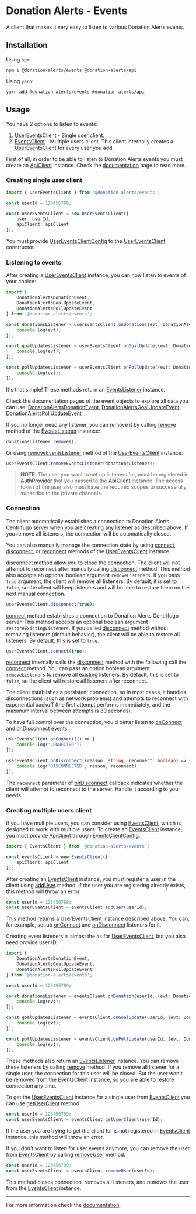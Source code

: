 # Donation Alerts - Events

A client that makes it very easy to listen to various Donation Alerts events.

## Installation

Using `npm`:

```
npm i @donation-alerts/events @donation-alerts/api
```

Using `yarn`:

```
yarn add @donation-alerts/events @donation-alerts/api
```

## Usage

You have 2 options to listen to events:

1. [UserEventsClient](https://stimulcross.github.io/donation-alerts/classes/events.UserEventsClient.html) - Single user client.
2. [EventsClient](https://stimulcross.github.io/donation-alerts/classes/events.EventsClient.html) - Multiple users client. This client internally creates a [UserEventsClient](https://stimulcross.github.io/donation-alerts/classes/events.UserEventsClient.html) for every user you add.

First of all, in order to be able to listen to Donation Alerts events you must create an [ApiClient](https://stimulcross.github.io/donation-alerts/classes/api.ApiClient.html) instance. Check the [documentation](https://stimulcross.github.io/donation-alerts/modules/api.html) page to read more.

### Creating single user client

```ts
import { UserEventsClient } from '@donation-alerts/events';

const userId = 123456789;

const userEventsClient = new UserEventsClient({
	user: userId,
	apiClient: apiClient
});
```

You must provide [UserEventsClientConfig](https://stimulcross.github.io/donation-alerts/interfaces/events.UserEventsClientConfig.html) to the [UserEventsClient](https://stimulcross.github.io/donation-alerts/classes/events.UserEventsClient.html) constructor.

### Listening to events

After creating a [UserEventsClient](https://stimulcross.github.io/donation-alerts/classes/events.UserEventsClient.html) instance, you can now listen to events of your choice:

```ts
import {
	DonationAlertsDonationEvent,
	DonationAlertsGoalUpdateEvent,
	DonationAlertsPollUpdateEvent
} from '@donation-alerts/events';

const donationsListener = userEventsClient.onDonation((evt: DonationAlertsDonationEvent) => {
	console.log(evt);
});

const goalUpdatesListener = userEventsClient.onGoalUpdate((evt: DonationAlertsGoalUpdateEvent) => {
	console.log(evt);
});

const pollUpdatesListener = userEventsClient.onPollUpdate((evt: DonationAlertsPollUpdateEvent) => {
	console.log(evt);
});
```

It's that simple! These methods return an [EventsListener](https://stimulcross.github.io/donation-alerts/classes/events.EventsListener.html) instance.

Check the documentation pages of the event objects to explore all data you can use: [DonationAlertsDonationEvent](https://stimulcross.github.io/donation-alerts/classes/events.DonationAlertsDonationEvent.html), [DonationAlertsGoalUpdateEvent](https://stimulcross.github.io/donation-alerts/classes/events.DonationAlertsGoalUpdateEvent.html), [DonationAlertsPollUpdateEvent](https://stimulcross.github.io/donation-alerts/classes/events.DonationAlertsPollUpdateEvent.html)

If you no longer need any listener, you can remove it by calling [remove](https://stimulcross.github.io/donation-alerts/classes/events.EventsListener.html#remove) method of the [EventsListener](https://stimulcross.github.io/donation-alerts/classes/events.EventsListener.html) instance:

```ts
donationsListener.remove();
```

Or using [removeEventsListener](https://stimulcross.github.io/donation-alerts/classes/events.UserEventsClient.html#removeEventsListener) method of the [UserEventsClient](https://stimulcross.github.io/donation-alerts/classes/events.UserEventsClient.html) instance:

```ts
userEventsClient.removeEventsListener(donationsListener);
```

> **NOTE:** The user you want to set up listeners for, must be registered in [AuthProvider](https://stimulcross.github.io/donation-alerts/interfaces/auth.AuthProvider.html) that you passed to the [ApiClient](https://stimulcross.github.io/donation-alerts/classes/api.ApiClient.html) instance. The access token of the user also must have the required scopes to successfully subscribe to the private channels.

### Connection

The client automatically establishes a connection to Donation Alerts Centrifugo server when you are creating any listener as described above. If you remove all listeners, the connection will be automatically closed.

You can also manually manage the connection state by using [connect](https://stimulcross.github.io/donation-alerts/classes/events.UserEventsClient.html#connect), [disconnect](https://stimulcross.github.io/donation-alerts/classes/events.UserEventsClient.html#disconnect), or [reconnect](https://stimulcross.github.io/donation-alerts/classes/events.UserEventsClient.html#reconnect) methods of the [UserEventsClient](https://stimulcross.github.io/donation-alerts/classes/events.UserEventsClient.html) instance.

[disconnect](https://stimulcross.github.io/donation-alerts/classes/events.UserEventsClient.html#disconnect) method allow you to close the connection. The client will not attempt to reconnect after manually calling [disconnect](https://stimulcross.github.io/donation-alerts/classes/events.UserEventsClient.html#disconnect) method. This method also accepts an optional boolean argument `removeListeners`. If you pass `true` argument, the client will remove all listeners. By default, it is set to `false`, so the client will keep listeners and will be able to restore them on the next manual connection.

```ts
userEventsClient.disconnect(true);
```

[connect](https://stimulcross.github.io/donation-alerts/classes/events.UserEventsClient.html#connect) method establishes a connection to Donation Alerts Centrifugo server. This method accepts an optional boolean argument `restoreExistingListeners`. If you called [disconnect](https://stimulcross.github.io/donation-alerts/classes/events.UserEventsClient.html#disconnect) method without removing listeners (default behavior), the client will be able to restore all listeners. By default, this is set to `true`.

```ts
userEventsClient.connect(true);
```

[reconnect](https://stimulcross.github.io/donation-alerts/classes/events.UserEventsClient.html#reconnect) internally calls the [disconnect](https://stimulcross.github.io/donation-alerts/classes/events.UserEventsClient.html#disconnect) method with the following call the [connect](https://stimulcross.github.io/donation-alerts/classes/events.UserEventsClient.html#connect) method. You can pass an option boolean argument `removeListeners` to remove all existing listeners. By default, this is set to `false`, so the client will restore all listeners after reconnect.

The client establishes a persistent connection, so in most cases, it handles disconnections (such as network problems) and attempts to reconnect with exponential backoff (the first attempt performs immediately, and the maximum interval between attempts is 30 seconds).

To have full control over the connection, you'd better listen to [onConnect](https://stimulcross.github.io/donation-alerts/classes/events.UserEventsClient.html#onConnect) and [onDisconnect](https://stimulcross.github.io/donation-alerts/classes/events.UserEventsClient.html#onDisconnect) events:

```ts
userEventsClient.onConnect(() => {
	console.log('CONNECTED');
});

userEventsClient.onDisconnect((reason: string, reconnect: boolean) => {
	console.log('DISCONNECTED', reason, reconnect);
});
```

The `reconnect` parameter of [onDisconnect](https://stimulcross.github.io/donation-alerts/classes/events.UserEventsClient.html#onDisconnect) callback indicates whether the client will attempt to reconnect to the server. Handle it according to your needs.

### Creating multiple users client

If you have multiple users, you can consider using [EventsClient](https://stimulcross.github.io/donation-alerts/classes/events.EventsClient.html), which is designed to work with multiple users. To create an [EventsClient]() instance, you must provide [ApiClient](https://stimulcross.github.io/donation-alerts/classes/api.ApiClient.html) through [EventsClientConfig](https://stimulcross.github.io/donation-alerts/interfaces/events.EventsClientConfig.html).

```ts
import { EventsClient } from '@donation-alerts/events';

const eventsClient = new EventsClient({
	apiClient: apiClient
});
```

After creating an [EventsClient](https://stimulcross.github.io/donation-alerts/classes/events.EventsClient.html) instance, you must register a user in the client using [addUser](https://stimulcross.github.io/donation-alerts/classes/events.EventsClient.html#addUser) method. If the user you are registering already exists, this method will throw an error.

```ts
const userId = 123456789;
const userEventsClient = eventsClient.addUser(userId);
```

This method returns a [UserEventsClient](https://stimulcross.github.io/donation-alerts/classes/events.UserEventsClient.html) instance described above. You can, for example, set up [onConnect](https://stimulcross.github.io/donation-alerts/classes/events.UserEventsClient.html#onConnect) and [onDisconnect](https://stimulcross.github.io/donation-alerts/classes/events.UserEventsClient.html#onDisconnect) listeners for it.

Creating event listeners is almost the as for [UserEventsClient](https://stimulcross.github.io/donation-alerts/classes/events.UserEventsClient.html), but you also need provide user ID.

```ts
import {
	DonationAlertsDonationEvent,
	DonationAlertsGoalUpdateEvent,
	DonationAlertsPollUpdateEvent
} from '@donation-alerts/events';

const userId = 123456789;

const donationsListener = eventsClient.onDonation(userId, (evt: DonationAlertsDonationEvent) => {
	console.log(evt);
});

const goalUpdatesListener = eventsClient.onGoalUpdate(userId, (evt: DonationAlertsGoalUpdateEvent) => {
	console.log(evt);
});

const pollUpdatesListener = eventsClient.onPollUpdate(userId, (evt: DonationAlertsPollUpdateEvent) => {
	console.log(evt);
});
```

These methods also return an [EventsListener](https://stimulcross.github.io/donation-alerts/classes/events.EventsListener.html) instance. You can remove these listeners by calling [remove](https://stimulcross.github.io/donation-alerts/classes/events.EventsListener.html#remove) method. If you remove all listener for a single user, the connection for this user will be closed. But the user won't be removed from the [EventsClient](https://stimulcross.github.io/donation-alerts/classes/events.EventsClient.html) instance, so you are able to restore connection any time.

To get the [UserEventsClient](https://stimulcross.github.io/donation-alerts/classes/events.UserEventsClient.html) instance for a single user from [EventsClient](https://stimulcross.github.io/donation-alerts/classes/events.EventsClient.html) you can use [getUserClient](https://stimulcross.github.io/donation-alerts/classes/events.EventsClient.html#getUserClient) method:

```ts
const userId = 123456789;
const userEventsClient = eventsClient.getUserClient(userId);
```

If the user you are trying to get the client for is not registered in [EventsClient](https://stimulcross.github.io/donation-alerts/classes/events.EventsClient.html) instance, this method will throw an error.

If you don't want to listen for user events anymore, you can remove the user from [EventsClient](https://stimulcross.github.io/donation-alerts/classes/events.EventsClient.html) by calling [removeUser](https://stimulcross.github.io/donation-alerts/classes/events.EventsClient.html#removeUser) method:

```ts
const userId = 123456789;
const userEventsClient = eventsClient.removeUser(userId);
```

This method closes connection, removes all listeners, and removes the user from the [EventsClient](https://stimulcross.github.io/donation-alerts/classes/events.EventsClient.html) instance.

---

For more information check the [documentation](https://stimulcross.github.io/donation-alerts/modules/events.html).

